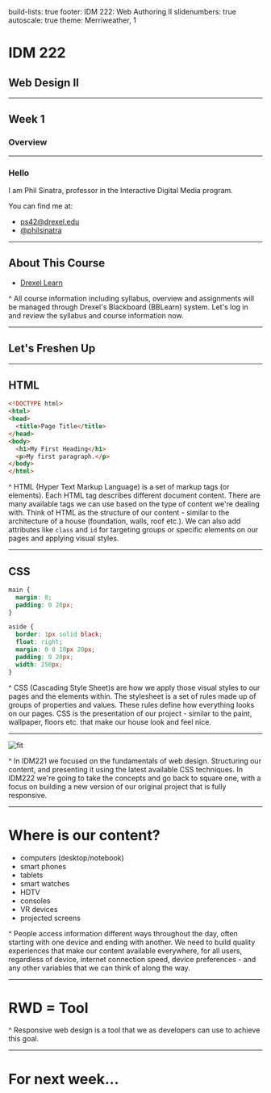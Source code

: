 build-lists: true
footer: IDM 222: Web Authoring II
slidenumbers: true
autoscale: true
theme: Merriweather, 1

# IDM 222
## Web Design II

---

## Week 1
### Overview

---

### Hello

I am Phil Sinatra, professor in the Interactive Digital Media program.

You can find me at:

- ps42@drexel.edu
- [@philsinatra](https://twitter.com/philsinatra)

---

## About This Course

- [Drexel Learn](https://learn.dcollege.net/webapps/login/)

^ All course information including syllabus, overview and assignments will be managed through Drexel's Blackboard (BBLearn) system. Let's log in and review the syllabus and course information now.

---

## Let's Freshen Up

---

## HTML

```html
<!DOCTYPE html>
<html>
<head>
  <title>Page Title</title>
</head>
<body>
  <h1>My First Heading</h1>
  <p>My first paragraph.</p>
</body>
</html>
```

^ HTML (Hyper Text Markup Language) is a set of markup tags (or elements). Each HTML tag describes different document content. There are many available tags we can use based on the type of content we're dealing with. Think of HTML as the structure of our content - similar to the architecture of a house (foundation, walls, roof etc.). We can also add attributes like `class` and `id` for targeting groups or specific elements on our pages and applying visual styles.

---

## CSS

```css
main {
  margin: 0;
  padding: 0 20px;
}

aside {
  border: 1px solid black;
  float: right;
  margin: 0 0 10px 20px;
  padding: 0 20px;
  width: 250px;
}
```

^ CSS (Cascading Style Sheet)s are how we apply those visual styles to our pages and the elements within. The stylesheet is a set of rules made up of groups of properties and values. These rules define how everything looks on our pages. CSS is the presentation of our project - similar to the paint, wallpaper, floors etc. that make our house look and feel nice.

---

![fit](http://blog.froont.com/content/images/2014/11/08_Desktop-first-vs-Mobile-first-3.gif)

^ In IDM221 we focused on the fundamentals of web design. Structuring our content, and presenting it using the latest available CSS techniques. In IDM222 we're going to take the concepts and go back to square one, with a focus on building a new version of our original project that is fully responsive.

---

# Where is our content?

- computers (desktop/notebook)
- smart phones
- tablets
- smart watches
- HDTV
- consoles
- VR devices
- projected screens

^ People access information different ways throughout the day, often starting with one device and ending with another. We need to build quality experiences that make our content available everywhere, for all users, regardless of device, internet connection speed, device preferences - and any other variables that we can think of along the way.

---

# RWD = Tool

^ Responsive web design is a tool that we as developers can use to achieve this goal.

---

# For next week...
